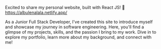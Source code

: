 Excited to share my personal website, built with React JS! 🎉
https://albulenalala.netlify.app/

As a Junior Full Stack Developer, I've created this site to introduce myself and showcase my journey in software engineering. Here, you'll find a glimpse of my projects, skills, and the passion I bring to my work. Dive in to explore my portfolio, learn more about my background, and connect with me!

